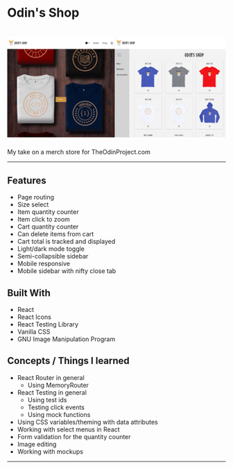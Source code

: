 # Odin's Shop
![Alt text](./shop1.png "Odin's Shop")
============

My take on a merch store for TheOdinProject.com

---

## Features
- Page routing
- Size select
- Item quantity counter
- Item click to zoom
- Cart quantity counter
- Can delete items from cart
- Cart total is tracked and displayed
- Light/dark mode toggle
- Semi-collapsible sidebar
- Mobile responsive
- Mobile sidebar with nifty close tab
## Built With
- React
- React Icons
- React Testing Library
- Vanilla CSS
- GNU Image Manipulation Program
## Concepts / Things I learned
- React Router in general
  - Using MemoryRouter
- React Testing in general
  - Using test ids
  - Testing click events
  - Using mock functions
- Using CSS variables/theming with data attributes
- Working with select menus in React
- Form validation for the quantity counter
- Image editing
- Working with mockups
---
